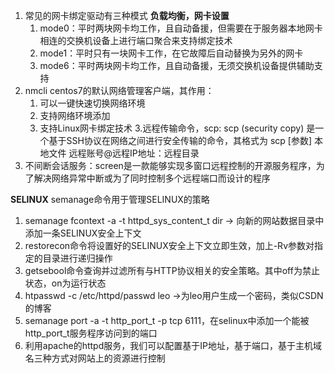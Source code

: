 1. 常见的网卡绑定驱动有三种模式   **负载均衡，网卡设置**
	1. mode0：平时两块网卡均工作，且自动备援，但需要在于服务器本地网卡相连的交换机设备上进行端口聚合来支持绑定技术
	2. mode1：平时只有一块网卡工作，在它故障后自动替换为另外的网卡
	3. mode6：平时两块网卡均工作，且自动备援，无须交换机设备提供辅助支持
2. nmcli centos7的默认网络管理客户端，其作用：
	1. 可以一键快速切换网络环境
	2. 支持网络环境添加
	3. 支持Linux网卡绑定技术
3.远程传输命令，scp: scp (security copy) 是一个基于SSH协议在网络之间进行安全传输的命令，其格式为 scp [参数] 本地文件 远程账号@远程IP地址：远程目录
4. 不间断会话服务：screen是一款能够实现多窗口远程控制的开源服务程序，为了解决网络异常中断或为了同时控制多个远程端口而设计的程序


**SELINUX**
semanage命令用于管理SELINUX的策略
1. semanage fcontext -a -t httpd_sys_content_t dir -> 向新的网站数据目录中添加一条SELINUX安全上下文
2. restorecon命令将设置好的SELINUX安全上下文立即生效，加上-Rv参数对指定的目录进行递归操作
3. getsebool命令查询并过滤所有与HTTP协议相关的安全策略。其中off为禁止状态，on为运行状态
4. htpasswd -c /etc/httpd/passwd leo ->为leo用户生成一个密码，类似CSDN的博客
5. semanage port -a -t http_port_t -p tcp 6111，在selinux中添加一个能被http_port_t服务程序访问到的端口
6. 利用apache的httpd服务，我们可以配置基于IP地址，基于端口，基于主机域名三种方式对网站上的资源进行控制
